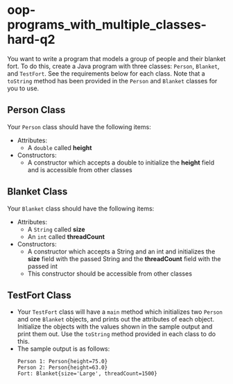 # oop-programs_with_multiple_classes-hard-q2

You want to write a program that models a group of people and their blanket fort. To do this, create a Java program with
three classes: `Person`, `Blanket`, and `TestFort`. See the requirements below for each class. Note that a `toString`
method has been provided in the `Person` and `Blanket` classes for you to use.

## Person Class

Your `Person` class should have the following items:

- Attributes:
    - A `double` called **height**
- Constructors:
    - A constructor which accepts a double to initialize the **height** field and is accessible from other classes

## Blanket Class

Your `Blanket` class should have the following items:

- Attributes:
    - A `String` called **size**
    - An `int` called **threadCount**
- Constructors:
    - A constructor which accepts a String and an int and initializes the **size** field with the passed String and the
      **threadCount** field with the passed int
    - This constructor should be accessible from other classes

## TestFort Class

- Your `TestFort` class will have a `main` method which initializes two `Person` and one `Blanket` objects, and prints
  out
  the attributes of each object. Initialize the objects with the values shown in the sample output and print them out.
  Use the `toString` method provided in each class to do this.
- The sample output is as follows:
  ```
  Person 1: Person{height=75.0}
  Person 2: Person{height=63.0}
  Fort: Blanket{size='Large', threadCount=1500}
  ```

